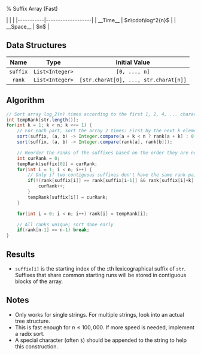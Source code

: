 % Suffix Array (Fast)

<div class="no-stretch">
|           |                   |
|-----------|-------------------|
| __Time__  | $n\cdot\log^2{n}$ |
| __Space__ | $n$               |
</div>

## Data Structures

| Name     | Type            | Initial Value                         |
|:--------:|:---------------:|:-------------------------------------:|
| `suffix` | `List<Integer>` | `[0, ..., n]`                         |
| `rank`   | `List<Integer>` | `[str.charAt[0], ..., str.charAt[n]]` |

## Algorithm

```java
// Sort array log_2(n) times according to the first 1, 2, 4, ... characters of each suffix
int tempRank[str.length()];
for(int k = 1; k < n; k <<= 1) {
	// For each part, sort the array 2 times: First by the next k elements that have not been sorted, then stable sort the first k elements again
	sort(suffix, (a, b) -> Integer.compare(a + k < n ? rank[a + k] : 0, b + k < n ? rank[b + k] : 0));
	sort(suffix, (a, b) -> Integer.compare(rank[a], rank[b]));

	// Reorder the ranks of the suffixes based on the order they are now sorted in
	int curRank = 0;
	tempRank[suffix[0]] = curRank;
	for(int i = 1; i < n; i++) {
		// Only if two contiguous suffixes don't have the same rank pair, increase the rank
		if(!(rank[suffix[i]] == rank[suffix[i-1]] && rank[suffix[i]+k] == rank[suffix[i-1]+k])) {
			curRank++;
		}
		tempRank[suffix[i]] = curRank;
	}

	for(int i = 0; i < n; i++) rank[i] = tempRank[i];

    // All ranks unique; sort done early
	if(rank[n-1] == n-1) break;
}
```

## Results
- `suffix[i]` is the starting index of the `i`th lexicographical suffix of `str`. Suffixes that share common starting runs will be stored in contiguous blocks of the array.

## Notes
- Only works for single strings. For multiple strings, look into an actual tree structure.
- This is fast enough for $n \le 100,000$. If more speed is needed, implement a radix sort.
- A special character (often `$`) should be appended to the string to help this construction.
